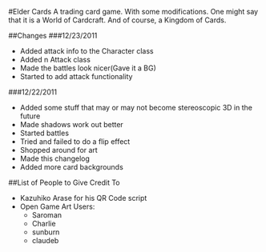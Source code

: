 #Elder Cards
A trading card game. With some modifications. One might say that it is a World of Cardcraft. And of course, a Kingdom of Cards.

##Changes
###12/23/2011
* Added attack info to the Character class
* Added n Attack class
* Made the battles look nicer(Gave it a BG)
* Started to add attack functionality

###12/22/2011
* Added some stuff that may or may not become stereoscopic 3D in the future
* Made shadows work out better
* Started battles
* Tried and failed to do a flip effect
* Shopped around for art
* Made this changelog
* Added more card backgrounds

##List of People to Give Credit To
* Kazuhiko Arase for his QR Code script
* Open Game Art Users:
  * Saroman
  * Charlie
  * sunburn
  * claudeb